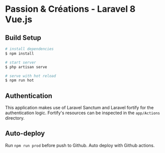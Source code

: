 # Passion & Créations - Laravel 8 Vue.js

## Build Setup

```bash
# install dependencies
$ npm install

# start server
$ php artisan serve

# serve with hot reload
$ npm run hot

```

## Authentication

This application makes use of Laravel Sanctum and Laravel fortify for the authentication logic. Fortify's resources can be inspected in the <code>app/Actions</code> directory.

## Auto-deploy

Run <code>npm run prod</code> before push to Github. Auto deploy with Github actions.